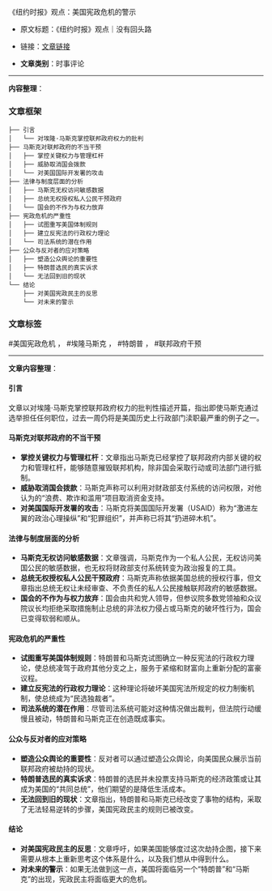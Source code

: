《纽约时报》观点：美国宪政危机的警示  
- 原文标题：《纽约时报》观点｜没有回头路  
- 链接：[文章链接](https://mp.weixin.qq.com/s/TkX4r7IYHszm2gMQJZ3_Kw)  

- **文章类别**：时事评论  

---

**内容整理**：

### 文章框架
```
├── 引言
│   └── 对埃隆·马斯克掌控联邦政府权力的批判
├── 马斯克对联邦政府的不当干预
│   ├── 掌控关键权力与管理杠杆
│   ├── 威胁取消国会拨款
│   └── 对美国国际开发署的攻击
├── 法律与制度层面的分析
│   ├── 马斯克无权访问敏感数据
│   ├── 总统无权授权私人公民干预政府
│   └── 国会的不作为与权力放弃
├── 宪政危机的严重性
│   ├── 试图重写美国体制规则
│   ├── 建立反宪法的行政权力理论
│   └── 司法系统的潜在作用
├── 公众与反对者的应对策略
│   ├── 塑造公众舆论的重要性
│   ├── 特朗普选民的真实诉求
│   └── 无法回到旧的现状
└── 结论
    ├── 对美国宪政民主的反思
    └── 对未来的警示
```

### 文章标签
#美国宪政危机 ， #埃隆马斯克 ， #特朗普 ， #联邦政府干预

---

**文章内容整理**：

#### 引言
文章以对埃隆·马斯克掌控联邦政府权力的批判性描述开篇，指出即使马斯克通过选举担任任何职位，过去一周仍将是美国历史上行政部门渎职最严重的例子之一。

#### 马斯克对联邦政府的不当干预
- **掌控关键权力与管理杠杆**：文章指出马斯克已经掌控了联邦政府内部关键的权力和管理杠杆，能够随意摧毁联邦机构，除非国会采取行动或司法部门进行抵制。
- **威胁取消国会拨款**：马斯克声称可以利用对财政部支付系统的访问权限，对他认为的“浪费、欺诈和滥用”项目取消资金支持。
- **对美国国际开发署的攻击**：马斯克将美国国际开发署（USAID）称为“激进左翼的政治心理操纵”和“犯罪组织”，并声称已将其“扔进碎木机”。

#### 法律与制度层面的分析
- **马斯克无权访问敏感数据**：文章强调，马斯克作为一个私人公民，无权访问美国公民的敏感数据，也无权将财政部支付系统转变为政治报复的工具。
- **总统无权授权私人公民干预政府**：马斯克声称依据美国总统的授权行事，但文章指出总统无权让未经审查、不负责任的私人公民接触联邦政府的敏感数据。
- **国会的不作为与权力放弃**：国会由共和党人领导，但参议院多数党领袖和众议院议长均拒绝采取措施制止总统的非法权力侵占或马斯克的破坏性行为，国会已变得软弱和顺从。

#### 宪政危机的严重性
- **试图重写美国体制规则**：特朗普和马斯克试图确立一种反宪法的行政权力理论，使总统凌驾于政府其他分支之上，服务于紧缩和财富向上重新分配的富豪议程。
- **建立反宪法的行政权力理论**：这种理论将破坏美国宪法所规定的权力制衡机制，使总统成为“民选独裁者”。
- **司法系统的潜在作用**：尽管司法系统可能对这种情况做出裁判，但法院行动缓慢且被动，特朗普和马斯克正在创造既成事实。

#### 公众与反对者的应对策略
- **塑造公众舆论的重要性**：反对者可以通过塑造公众舆论，向美国民众展示当前联邦政府被劫持的现状。
- **特朗普选民的真实诉求**：特朗普的选民并未投票支持马斯克的经济政策或让其成为美国的“共同总统”，他们期望的是降低生活成本。
- **无法回到旧的现状**：文章指出，特朗普和马斯克已经改变了事物的结构，采取了无法轻易逆转的步骤，美国宪政民主的规则已被改变。

#### 结论
- **对美国宪政民主的反思**：文章呼吁，如果美国能够度过这次劫持企图，接下来需要从根本上重新思考这个体系是什么，以及我们想从中得到什么。
- **对未来的警示**：如果无法做到这一点，美国将面临另一个“特朗普”和“马斯克”的出现，宪政民主将面临更大的危机。